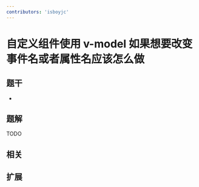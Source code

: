 ```yaml
---
contributors: 'isboyjc'
---
```


# 自定义组件使用 v-model 如果想要改变事件名或者属性名应该怎么做


## 题干

- 



## 题解

<!-- ::: details 点我查看题解 -->

  TODO

<!-- ::: -->



## 相关



## 扩展

